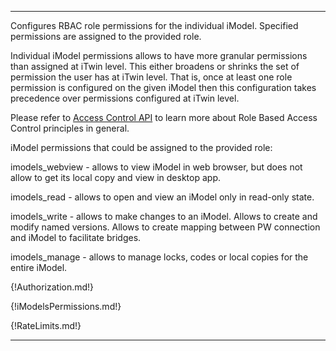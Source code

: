---

Configures RBAC role permissions for the individual iModel. Specified permissions are assigned to the provided role. 

Individual iModel permissions allows to have more granular permissions than assigned at iTwin level. This either broadens or shrinks the set of permission the user has at iTwin level. That is, once at least one role permission is configured on the given iModel then this configuration takes precedence over permissions configured at iTwin level.

Please refer to [Access Control API](https://developer.bentley.com/apis/access-control-v2/overview/) to learn more about Role Based Access Control principles in general.

iModel permissions that could be assigned to the provided role:

imodels_webview - allows to view iModel in web browser, but does not allow to get its local copy and view in desktop app.

imodels_read - allows to open and view an iModel only in read-only state.

imodels_write - allows to make changes to an iModel. Allows to create and modify named versions. Allows to create mapping between PW connection and iModel to facilitate bridges.

imodels_manage - allows to manage locks, codes or local copies for the entire iModel.

{!Authorization.md!}

{!iModelsPermissions.md!}

{!RateLimits.md!}

---